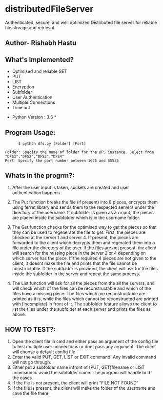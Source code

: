 # distributedFileServer
 Authenticated, secure, and well optimized Distributed file server for reliable file storage and retrieval 
## Author- Rishabh Hastu

## What's Implemented?
- Optimised and reliable GET
- PUT
- LIST
- Encryption
- Subfolder
- User Authentication
- Multiple Connections
- Time out

* Python Version : 3.5 *
## Program Usage:
```
      $ python dfs.py [Folder] [Port]

Folder: Specify the name of folder for the DFS instance. Select from "DFS1","DFS2","DFS3","DFS4"
Port: Specify the port number between 1025 and 65535
```
## Whats in the progrm?:
1. After the user input is taken, sockets are created and user authentication happens

2. The Put function breaks the file (if present) into 8 pieces, encrypts them using ferret library and sends them to the respected servers under the directory of the username. If subfolder is given as an input, the pieces are placed inside the subfolder which is in the username folder.

3. The Get function checks for the optimised way to get the pieces so that they can be used to regenerate the file to get. First, the pieces are checked at the server 1 and server 4. If present, the pieces are forwarded to the client which decrypts them and regerated them into a file under the directory of the user. If  the files are not present, the client will search for the missing piece in the server 2 or 4 depending on which server has the piece. If the required 4 pieces are not given to the client, it doesnt make the file and prints that the file cannot be constructable. If the subfolder is provided, the client will ask for the files inside the subfolder in the server and repeat the same process.

4. The List function will ask for all the pieces from the all the servers, and will check which of the files can be reconstructable and which of the files have a missing piece. The files which are reconstructable are printed as it is, while the files which cannot be reconstructed are printed with [incomplete] in front of it. The subfolder feature allows the client to list the files under the subfolder at each server and prints the files as above.

## HOW TO TEST?:
1. Open the client file in cmd and either pass an argument of the config file to test multiple user connections or dont pass any argument. The client will choose a default config file.
2. Enter the valid PUT, GET, LIST or EXIT command. Any invalid command will not go through.
3. Either put a subfolder name infront of (PUT, GET)filename or LIST command or avoid the subfolder name. The program will handle both the cases
4. If the file is not present, the client will print "FILE NOT FOUND"
5. If the file is present, the client will make the folder of the username and save the file there.

